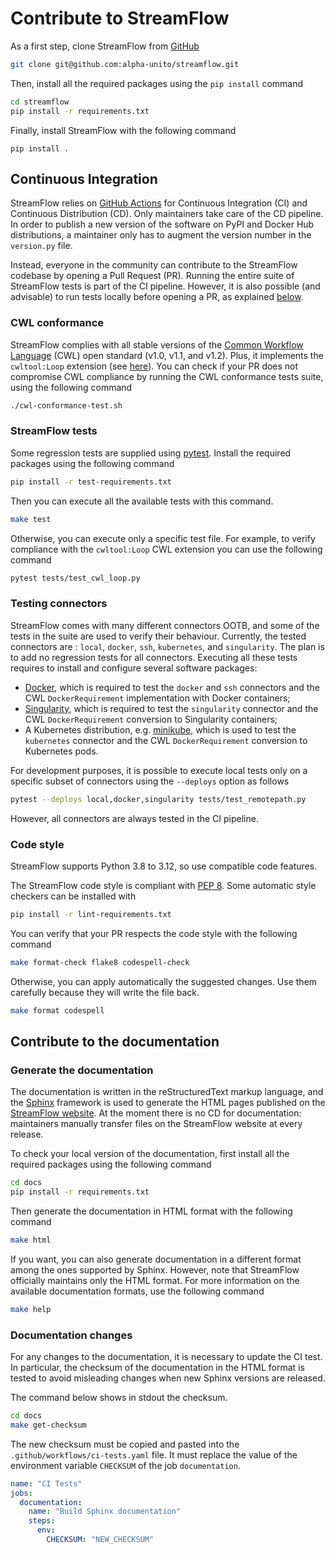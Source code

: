 # Contribute to StreamFlow

As a first step, clone StreamFlow from [GitHub](https://github.com/alpha-unito/streamflow)
```bash
git clone git@github.com:alpha-unito/streamflow.git
```

Then, install all the required packages using the `pip install` command

```bash
cd streamflow
pip install -r requirements.txt
```

Finally, install StreamFlow with the following command
```
pip install .
```

## Continuous Integration

StreamFlow relies on [GitHub Actions](https://github.com/features/actions) for Continuous Integration (CI) and Continuous Distribution (CD).
Only maintainers take care of the CD pipeline. In order to publish a new version of the software on PyPI and Docker Hub distributions, a maintainer only has to augment the version number in the `version.py` file.

Instead, everyone in the community can contribute to the StreamFlow codebase by opening a Pull Request (PR). Running the entire suite of StreamFlow tests is part of the CI pipeline.
However, it is also possible (and advisable) to run tests locally before opening a PR, as explained [below](#streamflow-tests).


### CWL conformance
StreamFlow complies with all stable versions of the [Common Workflow Language](https://www.commonwl.org/) (CWL) open standard (v1.0, v1.1, and v1.2). Plus, it implements the `cwltool:Loop` extension (see [here](https://cwltool.readthedocs.io/en/latest/loop.html)).
You can check if your PR does not compromise CWL compliance by running the CWL conformance tests suite, using the following command
```bash
./cwl-conformance-test.sh
```

### StreamFlow tests
Some regression tests are supplied using [pytest](https://docs.pytest.org/en/7.3.x/getting-started.html). Install the required packages using the following command
```bash
pip install -r test-requirements.txt
```

Then you can execute all the available tests with this command.
```bash 
make test
```

Otherwise, you can execute only a specific test file. For example, to verify compliance with the `cwltool:Loop` CWL extension you can use the following command
```bash
pytest tests/test_cwl_loop.py
```

### Testing connectors
StreamFlow comes with many different connectors OOTB, and some of the tests in the suite are used to verify their behaviour. Currently, the tested connectors are : `local`, `docker`, `ssh`, `kubernetes`, and `singularity`. The plan is to add no regression tests for all connectors.
Executing all these tests requires to install and configure several software packages:
- [Docker](https://docs.docker.com/engine/install/), which is required to test the `docker` and `ssh` connectors and the CWL `DockerRequirement` implementation with Docker containers;
- [Singularity](https://docs.sylabs.io/guides/3.0/user-guide/installation.html), which is required to test the `singularity` connector and the CWL `DockerRequirement` conversion to Singularity containers;
- A Kubernetes distribution, e.g. [minikube](https://minikube.sigs.k8s.io/docs/start/), which is used to test the `kubernetes` connector and the CWL `DockerRequirement` conversion to Kubernetes pods.

For development purposes, it is possible to execute local tests only on a specific subset of connectors using the `--deploys` option as follows
```bash 
pytest --deploys local,docker,singularity tests/test_remotepath.py
```
However, all connectors are always tested in the CI pipeline.



### Code style
StreamFlow supports Python 3.8 to 3.12, so use compatible code features.

The StreamFlow code style is compliant with [PEP 8](https://peps.python.org/pep-0008/).
Some automatic style checkers can be installed with
```bash
pip install -r lint-requirements.txt
```

You can verify that your PR respects the code style with the following command
```bash
make format-check flake8 codespell-check
```

Otherwise, you can apply automatically the suggested changes. Use them carefully because they will write the file back. 
```bash
make format codespell
```





## Contribute to the documentation

### Generate the documentation
The documentation is written in the reStructuredText markup language, and the [Sphinx](https://www.sphinx-doc.org/en/master/) framework is used to generate the HTML pages published on the [StreamFlow website](https://streamflow.di.unito.it/documentation/latest/). At the moment there is no CD for documentation: maintainers manually transfer files on the StreamFlow website at every release.

To check your local version of the documentation, first install all the required packages using the following command
```bash
cd docs
pip install -r requirements.txt
```

Then generate the documentation in HTML format with the following command
```bash
make html
```

If you want, you can also generate documentation in a different format among the ones supported by Sphinx. However, note that StreamFlow officially maintains only the HTML format. For more information on the available documentation formats, use the following command
```bash
make help
```

### Documentation changes
For any changes to the documentation, it is necessary to update the CI test.
In particular, the checksum of the documentation in the HTML format is tested to avoid misleading changes when new Sphinx versions are released.

The command below shows in stdout the checksum.
```bash
cd docs
make get-checksum
```

The new checksum must be copied and pasted into the `.github/workflows/ci-tests.yaml` file.
It must replace the value of the environment variable `CHECKSUM` of the job `documentation`.
```yaml
name: "CI Tests"
jobs:
  documentation:
    name: "Build Sphinx documentation"
    steps:
      env:
        CHECKSUM: "NEW_CHECKSUM"
```


